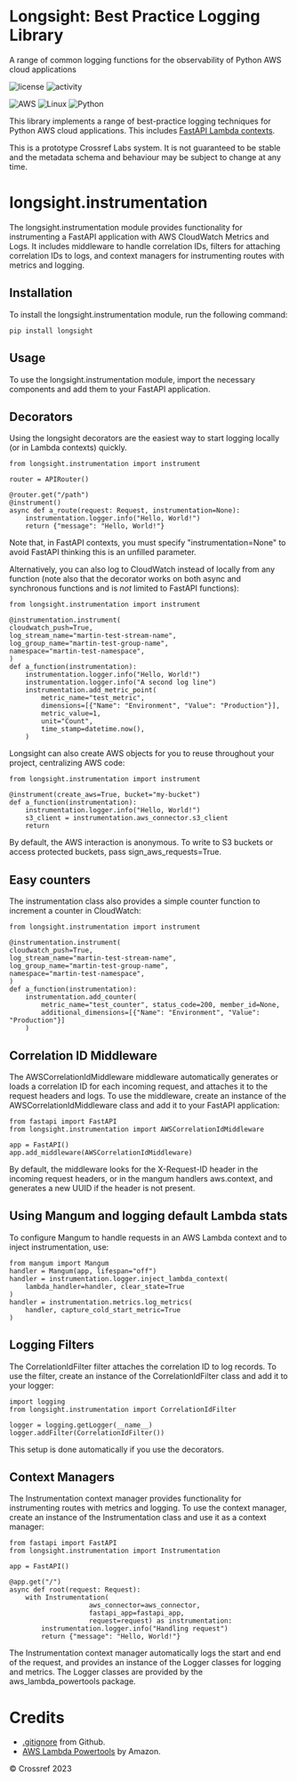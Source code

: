 # Longsight: Best Practice Logging Library
A range of common logging functions for the observability of Python AWS cloud applications


![license](https://img.shields.io/gitlab/license/crossref/labs/longsight) ![activity](https://img.shields.io/gitlab/last-commit/crossref/labs/longsight)

![AWS](https://img.shields.io/badge/AWS-%23FF9900.svg?style=for-the-badge&logo=amazon-aws&logoColor=white) ![Linux](https://img.shields.io/badge/Linux-FCC624?style=for-the-badge&logo=linux&logoColor=black) ![Python](https://img.shields.io/badge/python-3670A0?style=for-the-badge&logo=python&logoColor=ffdd54)

This library implements a range of best-practice logging techniques for Python AWS cloud applications. This includes [FastAPI Lambda contexts](https://www.eliasbrange.dev/posts/observability-with-fastapi-aws-lambda-powertools/). 

This is a prototype Crossref Labs system. It is not guaranteed to be stable and the metadata schema and behaviour may be subject to change at any time.

# longsight.instrumentation
The longsight.instrumentation module provides functionality for instrumenting a FastAPI application with AWS CloudWatch Metrics and Logs. It includes middleware to handle correlation IDs, filters for attaching correlation IDs to logs, and context managers for instrumenting routes with metrics and logging.

## Installation
To install the longsight.instrumentation module, run the following command:

    pip install longsight

## Usage
To use the longsight.instrumentation module, import the necessary components and add them to your FastAPI application.

## Decorators
Using the longsight decorators are the easiest way to start logging locally (or in Lambda contexts) quickly.

    from longsight.instrumentation import instrument

    router = APIRouter()
    
    @router.get("/path")
    @instrument()
    async def a_route(request: Request, instrumentation=None):
        instrumentation.logger.info("Hello, World!")
        return {"message": "Hello, World!"}

Note that, in FastAPI contexts, you must specify "instrumentation=None" to avoid FastAPI thinking this is an unfilled parameter.

Alternatively, you can also log to CloudWatch instead of locally from any function (note also that the decorator works on both async and synchronous functions and is _not_ limited to FastAPI functions):

    from longsight.instrumentation import instrument

    @instrumentation.instrument(
    cloudwatch_push=True,
    log_stream_name="martin-test-stream-name",
    log_group_name="martin-test-group-name",
    namespace="martin-test-namespace",
    )
    def a_function(instrumentation):
        instrumentation.logger.info("Hello, World!")
        instrumentation.logger.info("A second log line")
        instrumentation.add_metric_point(
            metric_name="test_metric",
            dimensions=[{"Name": "Environment", "Value": "Production"}],
            metric_value=1,
            unit="Count",
            time_stamp=datetime.now(),
        )

Longsight can also create AWS objects for you to reuse throughout your project, centralizing AWS code:

    from longsight.instrumentation import instrument

    @instrument(create_aws=True, bucket="my-bucket")
    def a_function(instrumentation):
        instrumentation.logger.info("Hello, World!")
        s3_client = instrumentation.aws_connector.s3_client
        return

By default, the AWS interaction is anonymous. To write to S3 buckets or access protected buckets, pass sign_aws_requests=True. 

## Easy counters
The instrumentation class also provides a simple counter function to increment a counter in CloudWatch:

    from longsight.instrumentation import instrument

    @instrumentation.instrument(
    cloudwatch_push=True,
    log_stream_name="martin-test-stream-name",
    log_group_name="martin-test-group-name",
    namespace="martin-test-namespace",
    )
    def a_function(instrumentation):
        instrumentation.add_counter(
            metric_name="test_counter", status_code=200, member_id=None, 
            additional_dimensions=[{"Name": "Environment", "Value": "Production"}]
        )

## Correlation ID Middleware
The AWSCorrelationIdMiddleware middleware automatically generates or loads a correlation ID for each incoming request, and attaches it to the request headers and logs. To use the middleware, create an instance of the AWSCorrelationIdMiddleware class and add it to your FastAPI application:

    from fastapi import FastAPI
    from longsight.instrumentation import AWSCorrelationIdMiddleware
    
    app = FastAPI()
    app.add_middleware(AWSCorrelationIdMiddleware)

By default, the middleware looks for the X-Request-ID header in the incoming request headers, or in the mangum handlers aws.context, and generates a new UUID if the header is not present.

## Using Mangum and logging default Lambda stats

To configure Mangum to handle requests in an AWS Lambda context and to inject instrumentation, use:

    from mangum import Mangum
    handler = Mangum(app, lifespan="off")
    handler = instrumentation.logger.inject_lambda_context(
        lambda_handler=handler, clear_state=True
    )
    handler = instrumentation.metrics.log_metrics(
        handler, capture_cold_start_metric=True
    )

## Logging Filters
The CorrelationIdFilter filter attaches the correlation ID to log records. To use the filter, create an instance of the CorrelationIdFilter class and add it to your logger:

    import logging
    from longsight.instrumentation import CorrelationIdFilter
    
    logger = logging.getLogger(__name__)
    logger.addFilter(CorrelationIdFilter())

This setup is done automatically if you use the decorators.

## Context Managers
The Instrumentation context manager provides functionality for instrumenting routes with metrics and logging. To use the context manager, create an instance of the Instrumentation class and use it as a context manager:

    from fastapi import FastAPI
    from longsight.instrumentation import Instrumentation
    
    app = FastAPI()
    
    @app.get("/")
    async def root(request: Request):
        with Instrumentation(
                        aws_connector=aws_connector,
                        fastapi_app=fastapi_app,
                        request=request) as instrumentation:
            instrumentation.logger.info("Handling request")
            return {"message": "Hello, World!"}

The Instrumentation context manager automatically logs the start and end of the request, and provides an instance of the Logger classes for logging and metrics. The Logger classes are provided by the aws_lambda_powertools package.

# Credits
* [.gitignore](https://github.com/github/gitignore) from Github.
* [AWS Lambda Powertools](https://awslabs.github.io/aws-lambda-powertools-python/2.10.0/) by Amazon.

&copy; Crossref 2023
